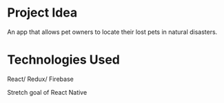 <h1>Project Idea</h1>
<p>An app that allows pet owners to locate their lost pets in natural disasters.</p>

<h1>Technologies Used</h1>
<p>React/ Redux/ Firebase</p>
<p>Stretch goal of React Native</p>

